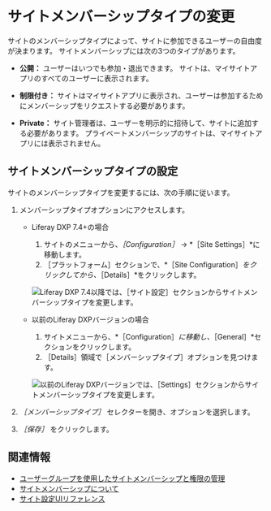 # サイトメンバーシップタイプの変更

サイトのメンバーシップタイプによって、サイトに参加できるユーザーの自由度が決まります。 サイトメンバーシップには次の3つのタイプがあります。

- **公開：** ユーザーはいつでも参加・退出できます。 サイトは、マイサイトアプリのすべてのユーザーに表示されます。

- **制限付き：** サイトはマイサイトアプリに表示され、ユーザーは参加するためにメンバーシップをリクエストする必要があります。

- **Private：** サイト管理者は、ユーザーを明示的に招待して、サイトに追加する必要があります。 プライベートメンバーシップのサイトは、マイサイトアプリには表示されません。

## サイトメンバーシップタイプの設定

サイトのメンバーシップタイプを変更するには、次の手順に従います。

1. メンバーシップタイプオプションにアクセスします。

    - Liferay DXP 7.4+の場合

      1. サイトのメニューから、*［Configuration］* &rarr; *［Site Settings］*に移動します。
      1. ［プラットフォーム］セクションで、*［Site Configuration］*をクリックしてから、*［Details］*をクリックします。

       ![Liferay DXP 7.4以降では、［サイト設定］セクションからサイトメンバーシップタイプを変更します。](./changing-site-membership-type/images/02.png)

   - 以前のLiferay DXPバージョンの場合

      1. サイトメニューから、*［Configuration］*に移動し、*［General］*セクションをクリックします。
      1. ［Details］領域で［メンバーシップタイプ］オプションを見つけます。

       ![以前のLiferay DXPバージョンでは、［Settings］セクションからサイトメンバーシップタイプを変更します。](./changing-site-membership-type/images/01.png)

1. *［メンバーシップタイプ］* セレクターを開き、オプションを選択します。

1. *［保存］* をクリックします。

## 関連情報

- [ユーザーグループを使用したサイトメンバーシップと権限の管理](../../../users-and-permissions/user-groups/managing-site-membership-and-permissions-with-user-groups)
- [サイトメンバーシップについて](../../building-sites/site-membership/understanding-site-membership.md)
- [サイト設定UIリファレンス](../site-settings-ui-reference.md)
